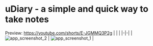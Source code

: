 # uDiary - a simple and quick way to take notes
Preview: https://youtube.com/shorts/E-JGMMQ3P2g
| | |
|-|-|
| ![app_screenshot_2](https://user-images.githubusercontent.com/112694211/233792545-48818ead-3eba-431d-b3e3-a75275190464.jpg) | ![app_screenshot_1](https://user-images.githubusercontent.com/112694211/233792547-0722e424-c45e-4cc5-a021-b6f80786b0f0.jpg) |
